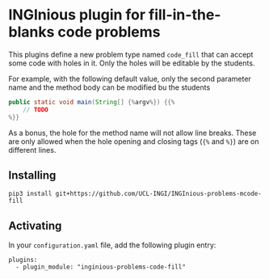 INGInious plugin for fill-in-the-blanks code problems
=====================================================

This plugins define a new problem type named `code_fill` that can accept some code with holes in it. Only the holes will be editable by the students.

For example, with the following default value, only the second parameter name and the method body can be modified bu the students

```java
public static void main(String[] {%argv%}) {{%
    // TODO
%}}
```

As a bonus, the hole for the method name will not allow line breaks. These are only allowed when the hole opening and closing tags (`{%` and `%}`) are on different lines.

## Installing

    pip3 install git+https://github.com/UCL-INGI/INGInious-problems-mcode-fill

## Activating

In your ``configuration.yaml`` file, add the following plugin entry:

    plugins:
      - plugin_module: "inginious-problems-code-fill"
